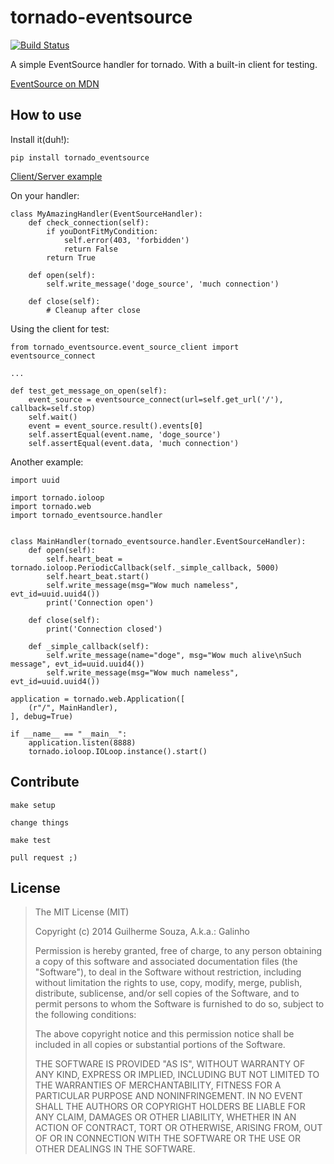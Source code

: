 tornado-eventsource
===================

[![Build Status](https://travis-ci.com/guilhermef/tornado-eventsource.svg?branch=master)](https://travis-ci.com/guilhermef/tornado-eventsource)

A simple EventSource handler for tornado.
With a built-in client for testing.

[EventSource on MDN](https://developer.mozilla.org/en-US/docs/Server-sent_events/Using_server-sent_events)

How to use
----------

Install it(duh!):

    pip install tornado_eventsource

[Client/Server example](https://github.com/guilhermef/tornado-eventsource/tree/master/example)

On your handler:

    class MyAmazingHandler(EventSourceHandler):
        def check_connection(self):
            if youDontFitMyCondition:
                self.error(403, 'forbidden')
                return False
            return True

        def open(self):
            self.write_message('doge_source', 'much connection')

        def close(self):
            # Cleanup after close


Using the client for test:

    from tornado_eventsource.event_source_client import eventsource_connect

    ...

    def test_get_message_on_open(self):
        event_source = eventsource_connect(url=self.get_url('/'), callback=self.stop)
        self.wait()
        event = event_source.result().events[0]
        self.assertEqual(event.name, 'doge_source')
        self.assertEqual(event.data, 'much connection')


Another example:

    import uuid

    import tornado.ioloop
    import tornado.web
    import tornado_eventsource.handler


    class MainHandler(tornado_eventsource.handler.EventSourceHandler):
        def open(self):
            self.heart_beat = tornado.ioloop.PeriodicCallback(self._simple_callback, 5000)
            self.heart_beat.start()
            self.write_message(msg="Wow much nameless", evt_id=uuid.uuid4())
            print('Connection open')

        def close(self):
            print('Connection closed')

        def _simple_callback(self):
            self.write_message(name="doge", msg="Wow much alive\nSuch message", evt_id=uuid.uuid4())
            self.write_message(msg="Wow much nameless", evt_id=uuid.uuid4())

    application = tornado.web.Application([
        (r"/", MainHandler),
    ], debug=True)

    if __name__ == "__main__":
        application.listen(8888)
        tornado.ioloop.IOLoop.instance().start()



Contribute
----------

    make setup

    change things

    make test

    pull request ;)

License
-------

> The MIT License (MIT)
>
> Copyright (c) 2014 Guilherme Souza, A.k.a.: Galinho
>
> Permission is hereby granted, free of charge, to any person obtaining a copy
> of this software and associated documentation files (the "Software"), to deal
> in the Software without restriction, including without limitation the rights
> to use, copy, modify, merge, publish, distribute, sublicense, and/or sell
> copies of the Software, and to permit persons to whom the Software is
> furnished to do so, subject to the following conditions:
>
> The above copyright notice and this permission notice shall be included in all
> copies or substantial portions of the Software.
>
> THE SOFTWARE IS PROVIDED "AS IS", WITHOUT WARRANTY OF ANY KIND, EXPRESS OR
> IMPLIED, INCLUDING BUT NOT LIMITED TO THE WARRANTIES OF MERCHANTABILITY,
> FITNESS FOR A PARTICULAR PURPOSE AND NONINFRINGEMENT. IN NO EVENT SHALL THE
> AUTHORS OR COPYRIGHT HOLDERS BE LIABLE FOR ANY CLAIM, DAMAGES OR OTHER
> LIABILITY, WHETHER IN AN ACTION OF CONTRACT, TORT OR OTHERWISE, ARISING FROM,
> OUT OF OR IN CONNECTION WITH THE SOFTWARE OR THE USE OR OTHER DEALINGS IN THE
> SOFTWARE.
